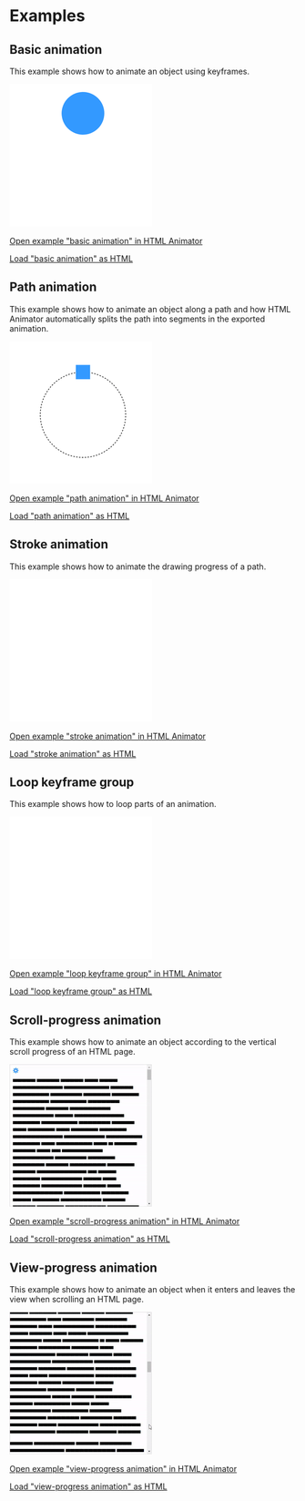 # Examples

## Basic animation

This example shows how to animate an object using keyframes.

![Basic animation example](resources/example-basic-animation.gif)

[Open example "basic animation" in HTML Animator](https://html-animator.github.io?sceneUrl=%2Fexamples%2Fbasic-animation.svg&scriptUrl=%2Fexamples%2Fbasic-animation.htani)

[Load "basic animation" as HTML](https://rawcdn.githack.com/html-animator/web-app/tree/main/resources/example-basic-animation.html)

## Path animation

This example shows how to animate an object along a path and how HTML Animator automatically splits the path into segments in the exported animation.

![Path animation example](resources/example-path-animation.gif)

[Open example "path animation" in HTML Animator](https://html-animator.github.io?sceneUrl=%2Fexamples%2Fpath-animation.svg&scriptUrl=%2Fexamples%2Fpath-animation.htani)

[Load "path animation" as HTML](https://rawcdn.githack.com/html-animator/web-app/tree/main/resources/example-path-animation.html)

## Stroke animation

This example shows how to animate the drawing progress of a path.

![Stroke animation example](resources/example-stroke-animation.gif)

[Open example "stroke animation" in HTML Animator](https://html-animator.github.io?sceneUrl=%2Fexamples%2Fstroke-animation.svg&scriptUrl=%2Fexamples%2Fstroke-animation.htani)

[Load "stroke animation" as HTML](https://rawcdn.githack.com/html-animator/web-app/tree/main/resources/example-stroke-animation.html)

## Loop keyframe group

This example shows how to loop parts of an animation.

![Loop keyframe group example](resources/example-loop-keyframe-group.gif)

[Open example "loop keyframe group" in HTML Animator](https://html-animator.github.io?sceneUrl=%2Fexamples%2Floop-keyframe-group.svg&scriptUrl=%2Fexamples%2Floop-keyframe-group.htani)

[Load "loop keyframe group" as HTML](https://rawcdn.githack.com/html-animator/web-app/tree/main/resources/example-loop-keyframe-group.html)

## Scroll-progress animation

This example shows how to animate an object according to the vertical scroll progress of an HTML page.

![Scroll-progress animation example](resources/example-scroll-progress-animation.gif)

[Open example "scroll-progress animation" in HTML Animator](https://html-animator.github.io?sceneUrl=%2Fexamples%2Fscroll-progress-animation.html&scriptUrl=%2Fexamples%2Fscroll-progress-animation.htani)

[Load "scroll-progress animation" as HTML](https://rawcdn.githack.com/html-animator/web-app/tree/main/resources/example-scroll-progress-animation.html)

## View-progress animation

This example shows how to animate an object when it enters and leaves the view when scrolling an HTML page.

![View-progress animation example](resources/example-view-progress-animation.gif)

[Open example "view-progress animation" in HTML Animator](https://html-animator.github.io?sceneUrl=%2Fexamples%2Fview-progress-animation.html&scriptUrl=%2Fexamples%2Fview-progress-animation.htani)

[Load "view-progress animation" as HTML](https://rawcdn.githack.com/html-animator/web-app/tree/main/resources/example-view-progress-animation.html)
